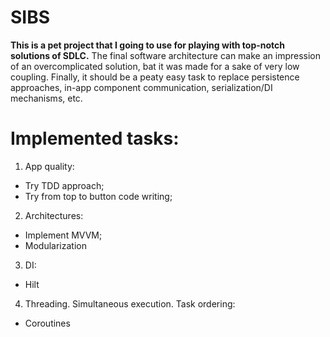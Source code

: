 # SIBS
**This is a pet project that I going to use for playing with top-notch solutions of SDLC.**
The final software architecture can make an impression of an overcomplicated solution, bat it was made for a sake of very low coupling. 
Finally, it should be a peaty easy task to replace persistence approaches, in-app component communication, serialization/DI mechanisms, etc.

# Implemented tasks:
1. App quality:
 * Try TDD approach; 
 * Try from top to button code writing;
2. Architectures:
* Implement MVVM;
* Modularization
3. DI:
*  Hilt
4. Threading. Simultaneous execution. Task ordering:
*  Coroutines
